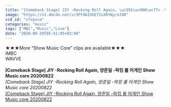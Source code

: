 ```yaml
---
title: "[Comeback Stage] JIY -Rocking Roll Again, \uc591\uc900\uc77c -\ub77d\ud0b9 \ub864 \uc5b4\uac8c\uc778 Show Music core 20200822"
image: "https://s1.dmcdn.net/v/SPt9A1VGETIu3RYNy/x240"
vid_id: "x7vpxsa"
categories: "music"
tags: ["MBC","Music","Live"]
date: "2020-08-29T05:41:05+03:00"
---
```

★★★More “Show Music Core” clips are available★★★  <br>iMBC     <br>WAVVE  <br><br><b>[Comeback Stage] JIY -Rocking Roll Again, 양준일 -락킹 롤 어게인 Show Music core 20200822</b><br> <i>[Comeback Stage] JIY -Rocking Roll Again, 양준일 -락킹 롤 어게인 Show Music core 20200822</i><br> <u>[Comeback Stage] JIY -Rocking Roll Again, 양준일 -락킹 롤 어게인 Show Music core 20200822</u>
